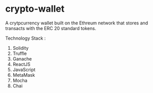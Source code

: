 # crypto-wallet

A crytpcurrency wallet built on the Ethreum network that stores and transacts with the ERC 20 standard tokens.

Technology Stack : 
  1. Solidity
  2. Truffle
  3. Ganache
  4. ReactJS
  5. JavaScript
  6. MetaMask
  7. Mocha
  8. Chai
